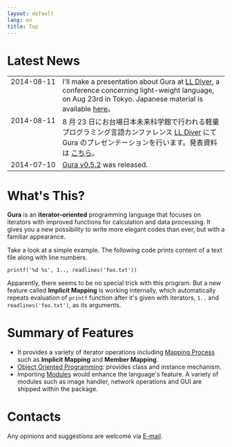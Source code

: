 ```yaml
---
layout: default
lang: en
title: Top
---
```


# Latest News

<table>
<tr><td valign="top" style="white-space:nowrap">2014-08-11</td><td>
I'll make a presentation about Gura at <a href="http://ll.jus.or.jp/2014/">LL Diver</a>,
a conference concerning light-weight language, on Aug 23rd in Tokyo.
Japanese material is available
<a href="http://www.slideshare.net/ypsitau/gura-introduction-37974595">here</a>。
</td></tr>
<tr><td valign="top" style="white-space:nowrap">2014-08-11</td><td>
8 月 23 日にお台場日本未来科学館で行われる軽量プログラミング言語カンファレンス
<a href="http://ll.jus.or.jp/2014/">LL Diver</a> にて
Gura のプレゼンテーションを行います。発表資料は
<a href="http://www.slideshare.net/ypsitau/gura-introduction-37974595">こちら</a>。
</td></tr>
<tr><td valign="top" style="white-space:nowrap">2014-07-10</td><td><a href="Download.html">Gura v0.5.2</a> was released.</td></tr>
</table>


# What's This?

**Gura** is an **iterator-oriented** programming language
that focuses on iterators with improved functions for calculation and data processing.
It gives you a new possibility to write more elegant codes than ever,
but with a familiar appearance.

Take a look at a simple example.
The following code prints content of a text file along with line numbers.

    printf('%d %s', 1.., readlines('foo.txt'))

Apparently, there seems to be no special trick with this program.
But a new feature called **Implicit Mapping** is working internally,
which automatically repeats evaluation of `printf` function
after it's given with iterators, `1..` and `readlines('foo.txt')`, as its arguments.

# Summary of Features

* It provides a variety of iterator operations including [Mapping Process](documents/Mapping-Process.html)
  such as **Implicit Mapping** and **Member Mapping**.
* [Object Oriented Programming](documents/Object-Oriented-Programming.html):
  provides class and instance mechanism.
* Importing [Modules](documents/Module.html) would enhance the language's feature.
  A variety of modules such as image handler, network operations and GUI are shipped within the package.

# Contacts

Any opinions and suggestions are welcome via [E-mail](mailto:ypsitau@nifty.com).
